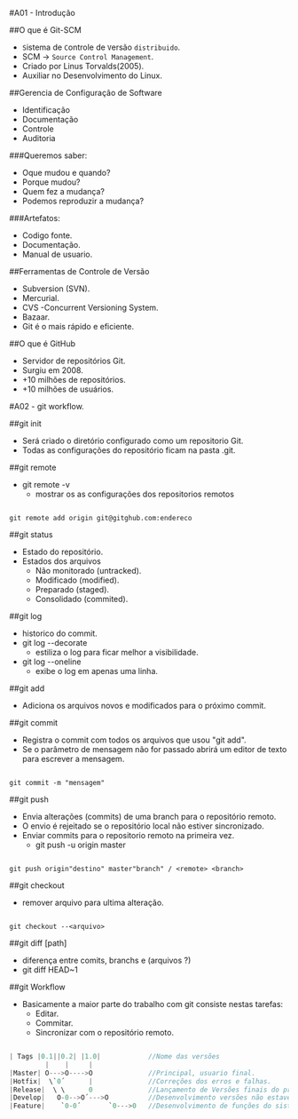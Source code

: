 


#A01 - Introdução
    
##O que é Git-SCM

- `S`istema de `C`ontrole de `V`ersão `distribuido`.
- SCM -> `Source Control Management`.
- Criado por Linus Torvalds(2005).
- Auxiliar no Desenvolvimento do Linux.

##Gerencia de Configuração de Software

- Identificação
- Documentação
- Controle
- Auditoria

###Queremos saber:

- Oque mudou e quando?
- Porque mudou?
- Quem fez a mudança?
- Podemos reproduzir a mudança?

###Artefatos:

- Codigo fonte.
- Documentação.
- Manual de usuario.

##Ferramentas de Controle de Versão

- Subversion (SVN).
- Mercurial.
- CVS -Concurrent Versioning System.
- Bazaar.
- Git é o mais rápido e eficiente.

##O que é GitHub

- Servidor de repositórios Git.
- Surgiu em 2008.
- +10 milhões de repositórios.
- +10 milhões de usuários.

#A02 - git workflow.

##git init 

- Será criado o diretório configurado como um repositorio Git.
- Todas as configurações do repositório ficam na pasta .git.

##git remote

- git remote -v
    + mostrar os as configurações dos repositorios remotos

```git

git remote add origin git@gitghub.com:endereco

```

##git status

- Estado do repositório.
- Estados dos arquivos
    + Não monitorado (untracked).
    + Modificado (modified).
    + Preparado (staged).
    + Consolidado (commited).

##git log

- historico do commit.
- git log --decorate
    + estiliza o log para ficar melhor a visibilidade.
- git log --oneline
    + exibe o log em apenas uma linha.

##git add

- Adiciona os arquivos novos e modificados para o próximo commit.

##git commit

- Registra o commit com todos os arquivos que usou "git add".
- Se o parâmetro de mensagem não for passado abrirá um editor de texto para escrever a mensagem.

```git

git commit -m "mensagem"

```

##git push

- Envia alterações (commits) de uma branch para o repositório remoto.
- O envio é rejeitado se o repositório local não estiver sincronizado.
- Enviar commits para o repositorio remoto na primeira vez.
    + git push -u origin master

```git

git push origin"destino" master"branch" / <remote> <branch>

```

##git checkout

- remover arquivo para ultima alteração.

```git

git checkout --<arquivo> 

```

##git diff [path]

- diferença entre comits, branchs e (arquivos ?)
- git diff HEAD~1

##git Workflow

- Basicamente a maior parte do trabalho com git consiste nestas tarefas:
    + Editar.
    + Commitar.
    + Sincronizar com o repositório remoto.

```java

| Tags |0.1||0.2| |1.0|            //Nome das versões
         |    |     | 
|Master| O--->O---->O              //Principal, usuario final.
|Hotfix|  \`0´      |              //Correções dos erros e falhas.
|Release|  \ \      0              //Lançamento de Versões finais do produto com grande mudanças e fim de um ciclo de desenvolvimento.
|Develop|   O-0-->O´--->O          //Desenvolvimento versões não estaveis.
|Feature|    `0-0´       `0--->0   //Desenvolvimento de funções do sistema.

```

